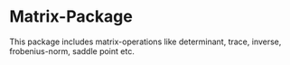 # Matrix-Package
This package includes matrix-operations like determinant, trace, inverse, frobenius-norm, saddle point etc.
